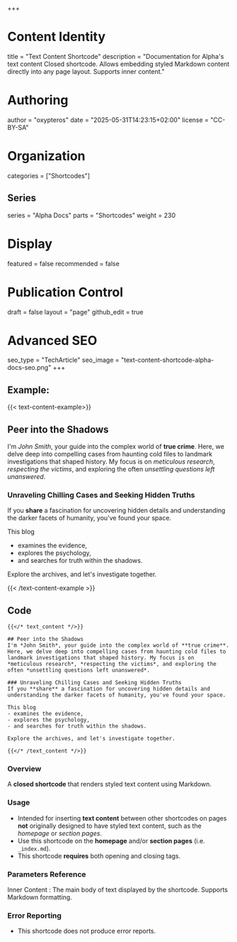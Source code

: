 +++
# Content Identity
title = "Text Content Shortcode"
description = "Documentation for Alpha's text content Closed shortcode. Allows embedding styled Markdown content directly into any page layout. Supports inner content."

# Authoring
author = "oxypteros"
date = "2025-05-31T14:23:15+02:00"
license = "CC-BY-SA"

# Organization
categories = ["Shortcodes"]

## Series
series = "Alpha Docs"
parts = "Shortcodes"
weight = 230

# Display
featured = false
recommended = false

# Publication Control
draft = false
layout = "page"
github_edit = true

# Advanced SEO
seo_type = "TechArticle"
seo_image = "text-content-shortcode-alpha-docs-seo.png"
+++
## Example:

{{< text-content-example>}}

## Peer into the Shadows
I'm *John Smith*, your guide into the complex world of **true crime**. Here, we delve deep into compelling cases from haunting cold files to landmark investigations that shaped history. My focus is on *meticulous research*, *respecting the victims*, and exploring the often *unsettling questions left unanswered*.

### Unraveling Chilling Cases and Seeking Hidden Truths
If you **share** a fascination for uncovering hidden details and understanding the darker facets of humanity, you've found your space. 

This blog 
- examines the evidence, 
- explores the psychology, 
- and searches for truth within the shadows. 

Explore the archives, and let's investigate together.

{{< /text-content-example >}}

## Code
``` go-html-template
{{</* text_content */>}} 

## Peer into the Shadows
I'm *John Smith*, your guide into the complex world of **true crime**. Here, we delve deep into compelling cases from haunting cold files to landmark investigations that shaped history. My focus is on *meticulous research*, *respecting the victims*, and exploring the often *unsettling questions left unanswered*.

### Unraveling Chilling Cases and Seeking Hidden Truths
If you **share** a fascination for uncovering hidden details and understanding the darker facets of humanity, you've found your space. 

This blog 
- examines the evidence, 
- explores the psychology, 
- and searches for truth within the shadows. 

Explore the archives, and let's investigate together.

{{</* /text_content */>}}
```
### Overview
A **closed shortcode** that renders styled text content using Markdown.

### Usage
- Intended for inserting **text content** between other shortcodes on pages **not** originally designed to have styled text content, such as the *homepage* or *section pages*.
- Use this shortcode on the **homepage** and/or **section pages** (i.e. `_index.md`).
- This shortcode **requires** both opening and closing tags.

### Parameters Reference
Inner Content
: The main body of text displayed by the shortcode. Supports Markdown formatting. 

### Error Reporting
- This shortcode does not produce error reports.
